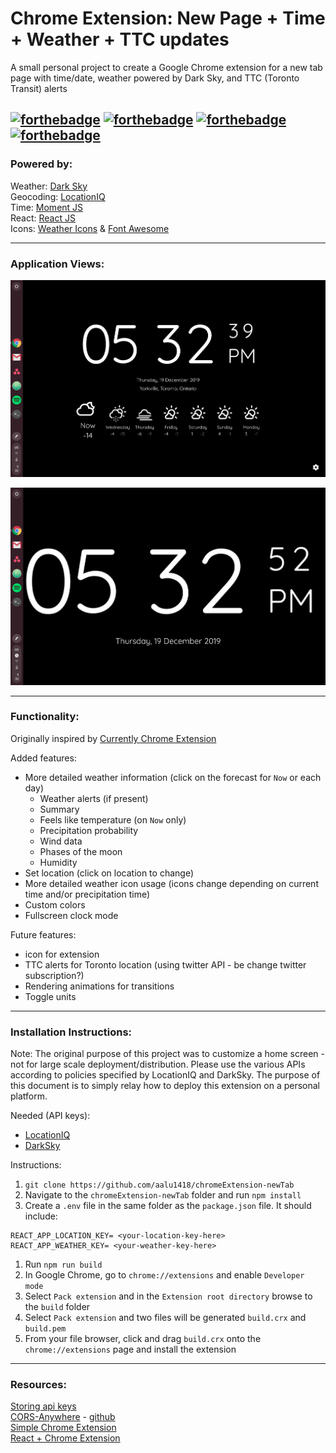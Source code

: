 # Chrome Extension: New Page + Time + Weather + TTC updates
A small personal project to create a Google Chrome extension for a new tab page with time/date, weather powered by Dark Sky, and TTC (Toronto Transit) alerts

[![forthebadge](https://forthebadge.com/images/badges/contains-cat-gifs.svg)](https://forthebadge.com) [![forthebadge](https://forthebadge.com/images/badges/made-with-javascript.svg)](https://forthebadge.com)
[![forthebadge](https://forthebadge.com/images/badges/designed-in-etch-a-sketch.svg)](https://forthebadge.com) [![forthebadge](https://forthebadge.com/images/badges/uses-css.svg)](https://forthebadge.com)
---
### Powered by:
Weather: [Dark Sky](https://darksky.net/poweredby/)  
Geocoding: [LocationIQ](https://locationiq.com/)  
Time: [Moment JS](https://momentjs.com/)  
React: [React JS](https://reactjs.org/)  
Icons: [Weather Icons](https://www.npmjs.com/package/weather-icons) & [Font Awesome](https://fontawesome.com/)  

---
### Application Views:
![](./screenshot0.png)

![](./screenshot1.png)

---
### Functionality:
Originally inspired by [Currently Chrome Extension](https://chrome.google.com/webstore/detail/currently/ojhmphdkpgbibohbnpbfiefkgieacjmh?hl=en)

Added features:
- More detailed weather information (click on the forecast for ```Now``` or each day)
  - Weather alerts (if present)
  - Summary
  - Feels like temperature (on ```Now``` only)
  - Precipitation probability
  - Wind data
  - Phases of the moon
  - Humidity
- Set location (click on location to change)
- More detailed weather icon usage (icons change depending on current time and/or precipitation time)
- Custom colors
- Fullscreen clock mode

Future features:
- icon for extension
- TTC alerts for Toronto location (using twitter API - be change twitter subscription?)
- Rendering animations for transitions
- Toggle units

---
### Installation Instructions:

Note: The original purpose of this project was to customize a home screen - not for large scale deployment/distribution. Please use the various APIs according to policies specified by LocationIQ and DarkSky. The purpose of this document is to simply relay how to deploy this extension on a personal platform.

Needed (API keys):
- [LocationIQ](https://locationiq.com/register)
- [DarkSky](https://darksky.net/dev/register)

Instructions:

1. ```git clone https://github.com/aalu1418/chromeExtension-newTab```
1. Navigate to the ```chromeExtension-newTab``` folder and run ```npm install```
1. Create a ```.env``` file in the same folder as the ```package.json``` file. It should include:
  ```
  REACT_APP_LOCATION_KEY= <your-location-key-here>
  REACT_APP_WEATHER_KEY= <your-weather-key-here>
  ```
1. Run ```npm run build```
1. In Google Chrome, go to ```chrome://extensions``` and enable ```Developer mode```
1. Select ```Pack extension``` and in the ```Extension root directory``` browse to the ```build``` folder
1. Select ```Pack extension``` and two files will be generated ```build.crx``` and ```build.pem```
1. From your file browser, click and drag ```build.crx``` onto the ```chrome://extensions``` page and install the extension

---
### Resources:
[Storing api keys](https://medium.com/better-programming/using-environment-variables-in-reactjs-9ad9c5322408)  
[CORS-Anywhere](https://cors-anywhere.herokuapp.com/) - [github](https://github.com/Rob--W/cors-anywhere)  
[Simple Chrome Extension](https://medium.com/javascript-in-plain-english/https-medium-com-javascript-in-plain-english-how-to-build-a-simple-chrome-extension-in-vanilla-javascript-e52b2994aeeb)  
[React + Chrome Extension](https://medium.com/@gilfink/building-a-chrome-extension-using-react-c5bfe45aaf36)  
